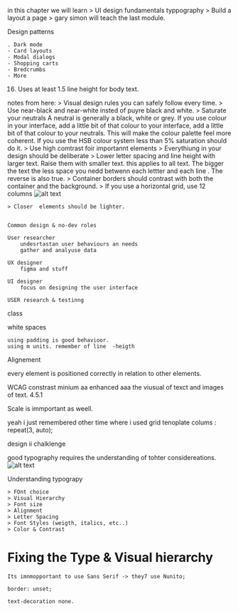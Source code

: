 in this chapter we will learn
    > UI design fundamentals
            typpography
    > Build a layout
        a page
    > gary simon will teach the last module.



Design patterns

    . Dark mode
    - Card layouts
    - Modal dialogs
    - Shopping carts
    - Bredcrumbs
    - More




16. Uses at least 1.5 line height for body text.

notes from here:
    > Visual design rules you can safely follow every time.
        > Use near-black and near-white insted of puyre black and white.
        > Saturate your neutrals
            A neutral is generally a black, white or grey. If you use colour in your interface, add a little bit of that colour to your interface, add a little bit of that colour to your neutrals. This will make the colour palette feel more coherent. If you use the HSB colour system less than 5% saturation should do it.
        > Use high comtrast foir importannt elements
        > Everythiung in your design should be deliberate
        > Lower letter spacing and line height with larger text. Raise them with smaller text.
            this applies to all text. The bigger the text the less space you nedd betwenn each lettter and each line . The reverse is also true.
        > Container borders should contrast with both the container  and the background.
        > If you use a horizontal grid, use 12 columns
        ![alt text](image.png)

    > Closer  elements should be lighter.


    Common design & no-dev roles

    User researcher
        undesrtastan user behaviours an needs
        gather and analyuse data

    UX designer
        figma and stuff

    UI designer
        focus on designing the user interface

    USER research & testinng

class

white spaces

    using padding is good behavioor.
    using m units. remember of line  -heigth


Alignement

every element is positioned correctly in relation to other elements.


WCAG constrast
    minium aa
    enhanced aaa
    the viusual of texct and images of text.
    4.5.1

Scale is immportant as weell.

yeah i just remembered other time where i used grid tenoplate colums : repeat(3, auto);


design ii chalklenge

good typography requires the understanding of tohter considereations.
![alt text](image-1.png)

Understanding typograpy

    > FOnt choice
    > Visual Hierarchy
    > Font size
    > Alignment
    > Letter Spacing
    > Font Styles (weigth, italics, etc..)
    > Color & Contrast


# Fixing the Type & Visual hierarchy

	Its imnmopportant to use Sans Serif -> they7 use Nunito;

	border: unset;

	text-decoration none.


